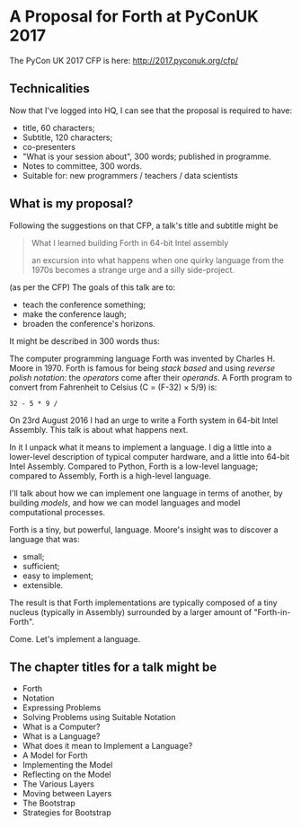 # A Proposal for Forth at PyConUK 2017

The PyCon UK 2017 CFP is here: http://2017.pyconuk.org/cfp/


## Technicalities

Now that I've logged into HQ,
I can see that the proposal is required to have:
- title, 60 characters;
- Subtitle, 120 characters;
- co-presenters
- "What is your session about", 300 words; published in programme.
- Notes to committee, 300 words.
- Suitable for: new programmers / teachers / data scientists


## What is my proposal?

Following the suggestions on that CFP,
a talk's title and subtitle might be

> What I learned building Forth in 64-bit Intel assembly
> 
> an excursion into what happens when
> one quirky language from the 1970s
> becomes a strange urge and a silly side-project.

(as per the CFP) The goals of this talk are to:
- teach the conference something;
- make the conference laugh;
- broaden the conference's horizons.

It might be described in 300 words thus:

The computer programming language Forth
was invented by Charles H. Moore
in 1970.
Forth is famous for being _stack based_ and using
_reverse polish notation_:
the _operators_ come after their _operands_.
A Forth program to convert
from Fahrenheit to Celsius (C = (F-32) × 5/9) is:

`32 - 5 * 9 /`

On 23rd August 2016 I had an urge
to write a Forth system
in 64-bit Intel Assembly.
This talk is about what happens next.

In it I unpack what it means to implement a language.
I dig a little into a lower-level description
of typical computer hardware,
and a little into 64-bit Intel Assembly.
Compared to Python,
Forth is a low-level language;
compared to Assembly,
Forth is a high-level language.

I'll talk about how we can implement
one language in terms of another,
by building _models_,
and how we can model languages
and model computational processes.

Forth is a tiny, but powerful, language.
Moore's insight was to discover a language that was:
- small;
- sufficient;
- easy to implement;
- extensible.

The result is that Forth implementations are
typically composed of a tiny nucleus (typically in Assembly)
surrounded by a larger amount of "Forth-in-Forth".

Come. Let's implement a language.


## The chapter titles for a talk might be

- Forth
- Notation
- Expressing Problems
- Solving Problems using Suitable Notation
- What is a Computer?
- What is a Language?
- What does it mean to Implement a Language?
- A Model for Forth
- Implementing the Model
- Reflecting on the Model
- The Various Layers
- Moving between Layers
- The Bootstrap
- Strategies for Bootstrap
